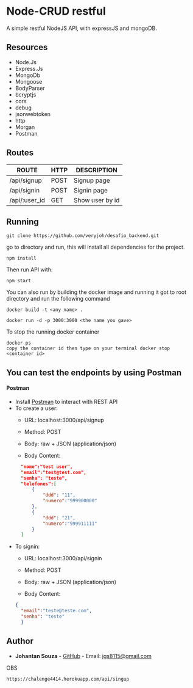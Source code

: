 
# Node-CRUD restful
A simple restful NodeJS API, with expressJS and mongoDB.

## Resources

- Node.Js
- Express.Js
- MongoDb
- Mongoose
 - BodyParser
 - bcryptjs
 - cors
 - debug
 - jsonwebtoken
 - http
 - Morgan
- Postman


## Routes

|          ROUTE            |       HTTP        |      DESCRIPTION      | 
| ------------------------- | ----------------- | --------------------- | 
| /api/signup               |       POST        | Signup page           | 
| /api/signin               |       POST         | Signin page           | 
| /api/:user_id             |       GET         | Show user by id       | 


## Running

```
git clone https://github.com/veryjoh/desafio_backend.git
```
 go to directory and run, this will install all dependencies for the project.
```
npm install
```
Then run API with:
```
npm start
```

You can also run by building the docker image and running it
got to root directory and run the following command
```
docker build -t <any name> .
```
```
docker run -d -p 3000:3000 <the name you gave>
```
To stop the running docker container 

```
docker ps 
copy the container id then type on your terminal docker stop <container id>
```

## You can test the endpoints by using Postman 

#### Postman

* Install [Postman](https://www.getpostman.com/apps) to interact with REST API
* To create a user:
  * URL: localhost:3000/api/signup
  * Method: POST
  * Body: raw + JSON (application/json)
  
  * Body Content: 
  ``` json
	"nome":"test user",
	"email":"test@test.com",
	"senha": "teste",
	"telefones":[
		{
			"ddd": "11",
			"numero":"999900000"
		},
		{
			"ddd": "21",
			"numero":"999911111"
		}
	]

* To signin:
  * URL: localhost:3000/api/signin
  
  * Method: POST
  
  * Body: raw + JSON (application/json)
  
  * Body Content:
  ``` json
  {
	"email":"teste@teste.com",
	"senha": "teste"
	}
## Author

* **Johantan Souza** - [GitHub]([https://github.com/veryjoh]) - Email: jgs8115@gmail.com

OBS
```
https://chalenge4414.herokuapp.com/api/singup
```